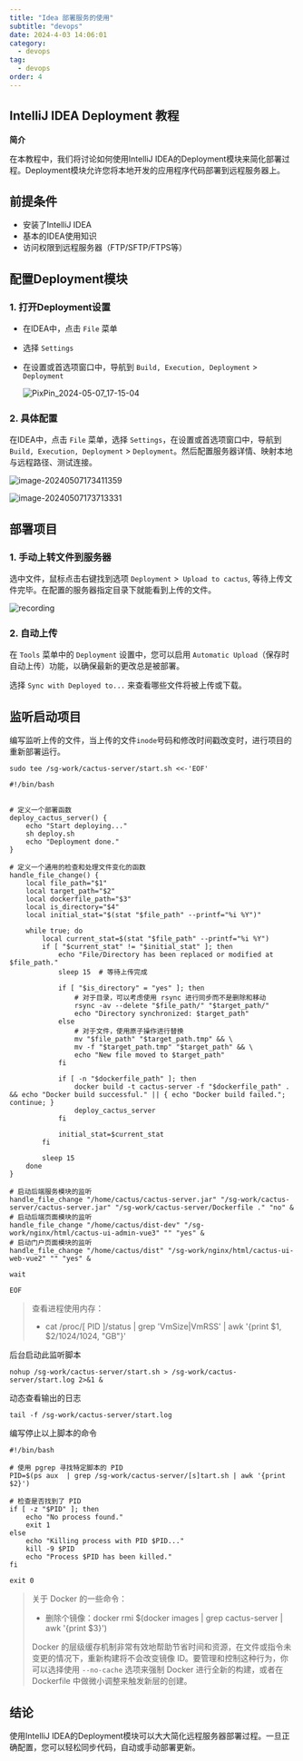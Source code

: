 ```yaml
---
title: "Idea 部署服务的使用"
subtitle: "devops"
date: 2024-4-03 14:06:01
category:
  - devops
tag:
  - devops
order: 4
---
```


## IntelliJ IDEA Deployment 教程

**简介**

在本教程中，我们将讨论如何使用IntelliJ IDEA的Deployment模块来简化部署过程。Deployment模块允许您将本地开发的应用程序代码部署到远程服务器上。

## 前提条件

- 安装了IntelliJ IDEA
- 基本的IDEA使用知识
- 访问权限到远程服务器（FTP/SFTP/FTPS等）

## 配置Deployment模块

### 1. 打开Deployment设置

* 在IDEA中，点击 `File` 菜单

* 选择 `Settings`

* 在设置或首选项窗口中，导航到 `Build, Execution, Deployment` > `Deployment`

  ![PixPin_2024-05-07_17-15-04](https://lixuanfengs.github.io/blog-images/vp/web/PixPin_2024-05-07_17-15-04.gif)

### 2. 具体配置

在IDEA中，点击 `File` 菜单，选择 `Settings`，在设置或首选项窗口中，导航到 `Build, Execution, Deployment` > `Deployment`。然后配置服务器详情、映射本地与远程路径、测试连接。

![image-20240507173411359](https://lixuanfengs.github.io/blog-images/vp/web/image-20240507173411359.png)

![image-20240507173713331](https://lixuanfengs.github.io/blog-images/vp/web/image-20240507173713331.png)

## 部署项目

### 1. 手动上转文件到服务器

选中文件，鼠标点击右键找到选项 `Deployment` >` Upload to cactus`, 等待上传文件完毕。在配置的服务器指定目录下就能看到上传的文件。

![recording](https://lixuanfengs.github.io/blog-images/vp/web/recording.gif)

### 2. 自动上传

在 `Tools` 菜单中的 `Deployment` 设置中，您可以启用 `Automatic Upload`（保存时自动上传）功能，以确保最新的更改总是被部署。

选择 `Sync with Deployed to...` 来查看哪些文件将被上传或下载。

## 监听启动项目

编写监听上传的文件，当上传的文件`inode`号码和修改时间戳改变时，进行项目的重新部署运行。

```shell
sudo tee /sg-work/cactus-server/start.sh <<-'EOF'

#!/bin/bash


# 定义一个部署函数
deploy_cactus_server() {
    echo "Start deploying..."
    sh deploy.sh
    echo "Deployment done."
}

# 定义一个通用的检查和处理文件变化的函数
handle_file_change() {
    local file_path="$1"
    local target_path="$2"
    local dockerfile_path="$3"
    local is_directory="$4"
    local initial_stat="$(stat "$file_path" --printf="%i %Y")"

    while true; do
        local current_stat=$(stat "$file_path" --printf="%i %Y")
        if [ "$current_stat" != "$initial_stat" ]; then
            echo "File/Directory has been replaced or modified at $file_path."
            sleep 15  # 等待上传完成

            if [ "$is_directory" = "yes" ]; then
                # 对于目录，可以考虑使用 rsync 进行同步而不是删除和移动
                rsync -av --delete "$file_path/" "$target_path/"
                echo "Directory synchronized: $target_path"
            else
                # 对于文件，使用原子操作进行替换
                mv "$file_path" "$target_path.tmp" && \
                mv -f "$target_path.tmp" "$target_path" && \
                echo "New file moved to $target_path"
            fi

            if [ -n "$dockerfile_path" ]; then
                docker build -t cactus-server -f "$dockerfile_path" . && echo "Docker build successful." || { echo "Docker build failed."; continue; }
                deploy_cactus_server
            fi

            initial_stat=$current_stat
        fi

        sleep 15
    done
}

# 启动后端服务模块的监听
handle_file_change "/home/cactus/cactus-server.jar" "/sg-work/cactus-server/cactus-server.jar" "/sg-work/cactus-server/Dockerfile ." "no" &
# 启动后端页面模块的监听
handle_file_change "/home/cactus/dist-dev" "/sg-work/nginx/html/cactus-ui-admin-vue3" "" "yes" &
# 启动门户页面模块的监听
handle_file_change "/home/cactus/dist" "/sg-work/nginx/html/cactus-ui-web-vue2" "" "yes" &

wait

EOF
```

> 查看进程使用内存：
>
> * cat /proc/[ PID ]/status | grep 'VmSize\|VmRSS' | awk '{print \$1, \$2/1024/1024, "GB"}'

后台启动此监听脚本

```shell
nohup /sg-work/cactus-server/start.sh > /sg-work/cactus-server/start.log 2>&1 &
```

动态查看输出的日志

```shell
tail -f /sg-work/cactus-server/start.log
```

编写停止以上脚本的命令

```shell
#!/bin/bash

# 使用 pgrep 寻找特定脚本的 PID
PID=$(ps aux  | grep /sg-work/cactus-server/[s]tart.sh | awk '{print $2}')

# 检查是否找到了 PID
if [ -z "$PID" ]; then
    echo "No process found."
    exit 1
else
    echo "Killing process with PID $PID..."
    kill -9 $PID
    echo "Process $PID has been killed."
fi

exit 0
```

> 关于 Docker 的一些命令：
>
> * 删除个镜像：docker rmi $(docker images | grep cactus-server | awk '{print $3}')
>
> Docker 的层级缓存机制非常有效地帮助节省时间和资源，在文件或指令未变更的情况下，重新构建将不会改变镜像 ID。要管理和控制这种行为，你可以选择使用 `--no-cache` 选项来强制 Docker 进行全新的构建，或者在 Dockerfile 中做微小调整来触发新层的创建。

## 结论

使用IntelliJ IDEA的Deployment模块可以大大简化远程服务器部署过程。一旦正确配置，您可以轻松同步代码，自动或手动部署更新。